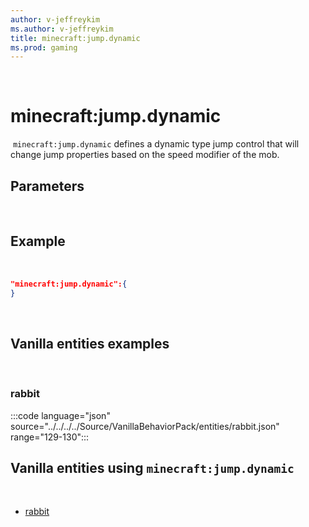 ```yaml
---
author: v-jeffreykim
ms.author: v-jeffreykim
title: minecraft:jump.dynamic
ms.prod: gaming
---
```

​
# minecraft:jump.dynamic
​
`minecraft:jump.dynamic` defines a dynamic type jump control that will change jump properties based on the speed modifier of the mob.
​
## Parameters
​
## Example
​
```json
"minecraft:jump.dynamic":{
}
```
​
## Vanilla entities examples
​
### rabbit

:::code language="json" source="../../../../Source/VanillaBehaviorPack/entities/rabbit.json" range="129-130":::
​
## Vanilla entities using `minecraft:jump.dynamic`
​
- [rabbit](../../../../Source/VanillaBehaviorPack_Snippets/entities/rabbit.md)